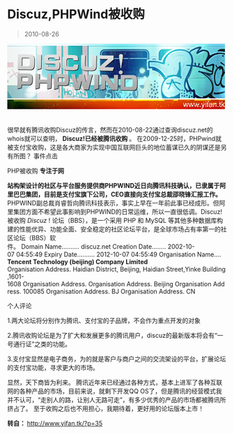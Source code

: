 # Discuz,PHPWind被收购 

> 2010-08-26

<div class="pcs-article-content_ptkaiapt4bxy_baiduscarticle" id="detailArticleContent_ptkaiapt4bxy_baiduscarticle">
 <p>
  <img src="images/0391816c86a2eca6e1811da3ef8592a1.jpg"/>
  <br/>
  <br/>
  <br/>
  很早就有腾讯收购Discuz的传言，然而在2010-08-22通过查询discuz.net的whois就可以查明，
  <strong>
   Discuz!已经被腾讯收购
  </strong>
  。 在2009-12-25时，PHPwind就被支付宝收购，这是各大商家为实现中国互联网巨头的地位蓄谋已久的阴谋还是另有所图？ 事件点击
 </p>
 <p>
  PHP被收购
  <strong>
   专注于网
  </strong>
 </p>
 <p>
  <strong>
   站构架设计的社区与平台服务提供商PHPWIND近日向腾讯科技确认，已隶属于阿里巴巴集团，目前是支付宝旗下公司，CEO直接向支付宝总裁邵晓锋汇报工作。
  </strong>
  PHPWIND副总裁肖睿哲向腾讯科技表示，事实上早在一年前此事已经成形。但阿里集团方面不希望此事影响到PHPWIND的日常运维，所以一直很低调。Discuz!被收购
  <em>
   Discuz
  </em>
  ! 论坛（BBS），是一个采用 PHP 和 MySQL 等其他多种数据库构建的性能优异、功能全面、安全稳定的社区论坛平台，是全球市场占有率第一的社区论坛（BBS）软件。 Domain Name.......... discuz.net Creation Date........ 2002-10-07 04:55:49 Expiry Date.......... 2012-10-07 04:55:49 Organisation Name....
  <strong>
   Tencent Technology (beijing) Company Limited
  </strong>
  Organisation Address. Haidian District, Beijing, Haidian Street,Yinke Building,1601-1608 Organisation Address. Organisation Address. Beijing Organisation Address. 100085 Organisation Address. BJ Organisation Address. CN
 </p>
 <p>
  个人评论
 </p>
 <p>
  1.两大论坛将分别作为腾讯、支付宝的子品牌，不会作为重点开发的对象
 </p>
 <p>
  2.腾讯收购论坛是为了扩大和发展更多的腾讯用户，discuz的最新版本将会有“一号通行证”之类的功能。
 </p>
 <p>
  3.支付宝显然是电子商务，为的就是客户与商户之间的交流架设的平台，扩展论坛的支付宝功能，寻求更大的市场。
 </p>
 <p>
  显然，天下商皆为利来。 腾讯近年来已经通过各种方式，基本上进军了各种互联网的各种产品的市场，目前来说，就剩下开发QQ OS了，但是腾讯的经营模式我并不认可，“走别人的路，让别人无路可走”，有多少优秀的产品的市场都被腾讯所挤占了。 至于收购之后也不用担心，我期待着，更好用的论坛版本上市！
 </p>
 <p>
  <strong>
   转自：
  </strong>
  <a href="http://www.yifan.tk/?p=35" target="_blank">
   http://www.yifan.tk/?p=35
  </a>
 </p>
</div>


